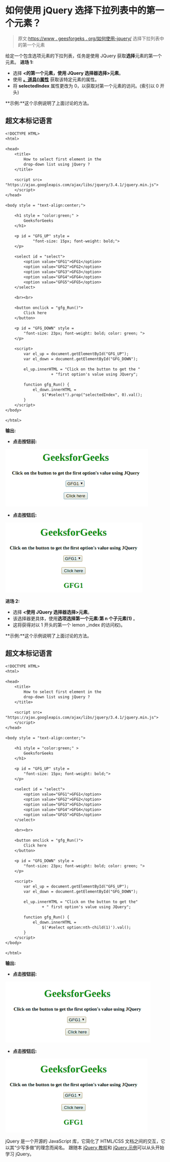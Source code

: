 # 如何使用 jQuery 选择下拉列表中的第一个元素？

> 原文:[https://www . geesforgeks . org/如何使用-jquery/](https://www.geeksforgeeks.org/how-to-select-first-element-in-the-drop-down-list-using-jquery/) 选择下拉列表中的第一个元素

给定一个包含选项元素的下拉列表，任务是使用 JQuery 获取**选择**元素的第一个元素。
**进场 1:**

*   选择 **<的第一个元素，使用 JQuery 选择器选择>元素**。
*   使用 [**。道具()属性**](https://www.geeksforgeeks.org/jquery-prop-with-examples/) 获取该特定元素的属性。
*   将 **selectedIndex** 属性更改为 0，以获取对第一个元素的访问。(索引以 0 开头)

**示例:**这个示例说明了上面讨论的方法。

## 超文本标记语言

```
<!DOCTYPE HTML> 
<html> 

<head> 
    <title> 
        How to select first element in the
        drop-down list using jQuery ? 
    </title>

    <script src=
"https://ajax.googleapis.com/ajax/libs/jquery/3.4.1/jquery.min.js">
    </script>
</head> 

<body style = "text-align:center;"> 

    <h1 style = "color:green;" > 
        GeeksforGeeks 
    </h1>

    <p id = "GFG_UP" style =
            "font-size: 15px; font-weight: bold;">
    </p>

    <select id = "select"> 
        <option value="GFG1">GFG1</option>
        <option value="GFG2">GFG2</option>
        <option value="GFG3">GFG3</option>
        <option value="GFG4">GFG4</option>
        <option value="GFG5">GFG5</option>
    </select> 

    <br><br>

    <button onclick = "gfg_Run()"> 
        Click here
    </button>

    <p id = "GFG_DOWN" style =
        "font-size: 23px; font-weight: bold; color: green; ">
    </p>

    <script>
        var el_up = document.getElementById("GFG_UP");
        var el_down = document.getElementById("GFG_DOWN");

        el_up.innerHTML = "Click on the button to get the "
                    + "first option's value using JQuery"; 

        function gfg_Run() {
            el_down.innerHTML = 
                $("#select").prop("selectedIndex", 0).val();
        }         
    </script> 
</body> 

</html>
```

**输出:**

*   **点击按钮前:**

![](img/18a53d56a7c1c02df7bfd866ac1c0c1e.png)

*   **点击按钮后:**

![](img/f3cb0a3211dda4d77d9297214ca68844.png)

**进场 2:**

*   选择 **<使用 JQuery 选择器选择>元素**。
*   该选择器更具体，使用**选项选择第一个元素:第 n 个子元素(1)** 。
*   这将获得对以 1 开头的第一个 lemon _index 的访问权)。

**示例:**这个示例说明了上面讨论的方法。

## 超文本标记语言

```
<!DOCTYPE HTML> 
<html> 

<head> 
    <title> 
        How to select first element in the
        drop-down list using jQuery ? 
    </title>

    <script src=
"https://ajax.googleapis.com/ajax/libs/jquery/3.4.1/jquery.min.js">
    </script>
</head> 

<body style = "text-align:center;"> 

    <h1 style = "color:green;" > 
        GeeksforGeeks 
    </h1>

    <p id = "GFG_UP" style = 
        "font-size: 15px; font-weight: bold;">
    </p>

    <select id = "select"> 
        <option value="GFG1">GFG1</option>
        <option value="GFG2">GFG2</option>
        <option value="GFG3">GFG3</option>
        <option value="GFG4">GFG4</option>
        <option value="GFG5">GFG5</option>
    </select> 

    <br><br>

    <button onclick = "gfg_Run()"> 
        Click here
    </button>

    <p id = "GFG_DOWN" style = 
        "font-size: 23px; font-weight: bold; color: green; ">
    </p>

    <script>
        var el_up = document.getElementById("GFG_UP");
        var el_down = document.getElementById("GFG_DOWN");

        el_up.innerHTML = "Click on the button to get the"
                + " first option's value using JQuery"; 

        function gfg_Run() {
            el_down.innerHTML = 
                $('#select option:nth-child(1)').val();
        }         
    </script> 
</body> 

</html>
```

**输出:**

*   **点击按钮前:**

![](img/3e22d1a514519adda78a6dc247970426.png)

*   **点击按钮后:**

![](img/eef418f72eca5eac82e54947a77ea2cd.png)

jQuery 是一个开源的 JavaScript 库，它简化了 HTML/CSS 文档之间的交互，它以其“少写多做”的理念而闻名。
跟随本 [jQuery 教程](https://www.geeksforgeeks.org/jquery-tutorials/)和 [jQuery 示例](https://www.geeksforgeeks.org/jquery-examples/)可以从头开始学习 jQuery。